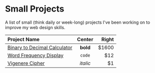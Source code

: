 <h1>Small Projects</h1>
<p>A list of small (think daily or week-long) projects I've been working on to improve my web design skills.</p>

| Project Name                                                                   |  Center  | Right |
|:-------------------------------------------------------------------------------|:--------:|------:|
| <a href="https://tangyubei.github.io/bin2dec/">Binary to Decimal Calculator</a>| **bold** | $1600 |
|<a href="https://tangyubei.github.io/wordfreq/">Word Frequency Display</a>      |  `code`  |   $12 |
|<a href="https://tangyubei.github.io/VigenereCipher/">Vigenere Cipher</a>       | _italic_ |    $1 |
